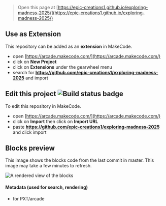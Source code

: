  


> Open this page at [https://epic-creations1.github.io/exploring-madness-2025/](https://epic-creations1.github.io/exploring-madness-2025/)

## Use as Extension

This repository can be added as an **extension** in MakeCode.

* open [https://arcade.makecode.com/](https://arcade.makecode.com/)
* click on **New Project**
* click on **Extensions** under the gearwheel menu
* search for **https://github.com/epic-creations1/exploring-madness-2025** and import

## Edit this project ![Build status badge](https://github.com/epic-creations1/exploring-madness-2025/workflows/MakeCode/badge.svg)

To edit this repository in MakeCode.

* open [https://arcade.makecode.com/](https://arcade.makecode.com/)
* click on **Import** then click on **Import URL**
* paste **https://github.com/epic-creations1/exploring-madness-2025** and click import

## Blocks preview

This image shows the blocks code from the last commit in master.
This image may take a few minutes to refresh.

![A rendered view of the blocks](https://github.com/epic-creations1/exploring-madness-2025/raw/master/.github/makecode/blocks.png)

#### Metadata (used for search, rendering)

* for PXT/arcade
<script src="https://makecode.com/gh-pages-embed.js"></script><script>makeCodeRender("{{ site.makecode.home_url }}", "{{ site.github.owner_name }}/{{ site.github.repository_name }}");</script>

